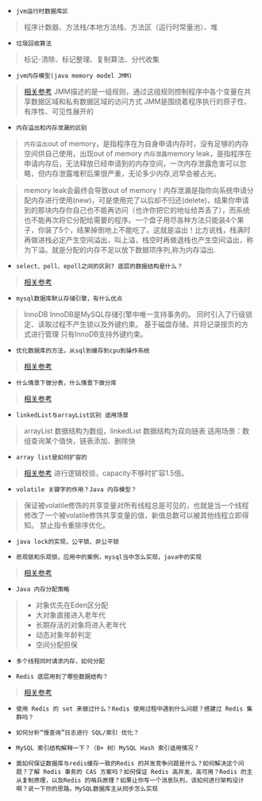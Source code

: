 - `jvm运行时数据库区`
> 程序计数器、方法栈/本地方法栈、方法区（运行时常量池）、堆

- `垃圾回收算法`
> 标记-清除、标记整理、复制算法、分代收集

- `jvm内存模型(java memory model JMM)`
> [相关参考](https://blog.csdn.net/javazejian/article/details/72772461)
> JMM描述的是一组规则，通过这组规则控制程序中各个变量在共享数据区域和私有数据区域的访问方式
> JMM是围绕着程序执行的原子性、有序性、可见性展开的

- `内存溢出和内存泄漏的区别`
> `内存溢出`out of memory，是指程序在为自身申请内存时，没有足够的内存空间供自己使用，出现out of memory
> `内存泄露`memory leak，是指程序在申请内存后，无法释放已经申请到的内存空间，一次内存泄露危害可以忽略，但内存泄露堆积后果很严重，无论多少内存,迟早会被占光。

> memory leak会最终会导致out of memory！内存泄漏是指你向系统申请分配内存进行使用(new)，可是使用完了以后却不归还(delete)，结果你申请到的那块内存你自己也不能再访问（也许你把它的地址给弄丢了），而系统也不能再次将它分配给需要的程序。一个盘子用尽各种方法只能装4个果子，你装了5个，结果掉倒地上不能吃了。这就是溢出！比方说栈，栈满时再做进栈必定产生空间溢出，叫上溢，栈空时再做退栈也产生空间溢出，称为下溢。就是分配的内存不足以放下数据项序列,称为内存溢出.

- `select、poll、epoll之间的区别? 底层的数据结构是什么？`
> [相关参考](https://www.jianshu.com/p/de0121046a1f)

- `mysql数据库默认存储引擎，有什么优点`
> InnoDB
> InnoDB是MySQL存储引擎中唯一支持事务的。
> 同时引入了行级锁定、读取过程不产生锁以及外键约束。
> 基于磁盘存储，并将记录按页的方式进行管理
> 只有InnoDB支持外键约束。

- `优化数据库的方法，从sql到缓存到cpu到操作系统`
> [相关参考](http://blog.51cto.com/yangshufan/2168952)

- `什么情景下做分表，什么情景下做分库`
> [相关参考](https://blog.csdn.net/sunhuiliang85/article/details/78418004)

- `linkedList与arrayList区别 适用场景`
> arrayList 数据结构为数组，linkedList 数据结构为双向链表
> 适用场景：数组查询某个值快，链表添加、删除快

- `array list是如何扩容的`
> [相关参考](https://juejin.im/post/59dd70966fb9a0452845741e)
> 进行逻辑校验，capacity不够时扩容1.5倍。

- `volatile 关键字的作用？Java 内存模型？`
> 保证被volatile修饰的共享变量对所有线程总是可见的，也就是当一个线程修改了一个被volatile修饰共享变量的值，新值总数可以被其他线程立即得知。
> 禁止指令重排序优化。

- `java lock的实现，公平锁、非公平锁`

- `悲观锁和乐观锁，应用中的案例，mysql当中怎么实现，java中的实现`
> [相关参考](https://www.jianshu.com/p/f5ff017db62a)

- `Java 内存分配策略`
> - 对象优先在Eden区分配
> - 大对象直接进入老年代
> - 长期存活的对象将进入老年代
> - 动态对象年龄判定
> - 空间分配担保

- `多个线程同时请求内存，如何分配`

- `Redis 底层用到了哪些数据结构？`
> [相关参考](https://www.cnblogs.com/jaycekon/p/6227442.html)

- `使用 Redis 的 set 来做过什么？Redis 使用过程中遇到什么问题？搭建过 Redis 集群吗？`

- `如何分析“慢查询”日志进行 SQL/索引 优化？`
- `MySQL 索引结构解释一下？（B+ 树）MySQL Hash 索引适用情况？`
- `面如何保证数据库与redis缓存一致的Redis 的并发竞争问题是什么？如何解决这个问题？了解 Redis 事务的 CAS 方案吗？如何保证 Redis 高并发、高可用？Redis 的主从复制原理，以及Redis 的哨兵原理？如果让你写一个消息队列，该如何进行架构设计啊？说一下你的思路。MySQL数据库主从同步怎么实现`
